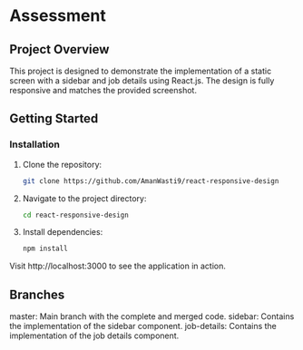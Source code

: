 # Assessment

## Project Overview

This project is designed to demonstrate the implementation of a static screen with a sidebar and job details using React.js. The design is fully responsive and matches the provided screenshot.

## Getting Started

### Installation

1. Clone the repository:
   ```bash
   git clone https://github.com/AmanWasti9/react-responsive-design

2. Navigate to the project directory:
    ```bash
    cd react-responsive-design

3. Install dependencies:
    ```bash
    npm install

Visit http://localhost:3000 to see the application in action.

## Branches
master: Main branch with the complete and merged code.
sidebar: Contains the implementation of the sidebar component.
job-details: Contains the implementation of the job details component.
